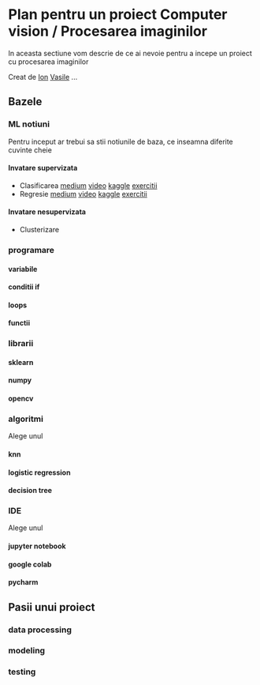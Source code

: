 # Plan pentru un proiect Computer vision / Procesarea imaginilor
In aceasta sectiune vom descrie de ce ai nevoie pentru a incepe un proiect cu procesarea imaginilor

Creat de [Ion]() [Vasile]() ...

## Bazele

### ML notiuni
Pentru inceput ar trebui sa stii notiunile de baza, ce inseamna diferite cuvinte cheie
#### Invatare supervizata
* Clasificarea [medium]() [video]() [kaggle]() [exercitii]()
* Regresie [medium]() [video]() [kaggle]()  [exercitii]()
#### Invatare nesupervizata
* Clusterizare


### programare
#### variabile
#### conditii if
#### loops
#### functii

### librarii
#### sklearn
#### numpy
#### opencv

### algoritmi
Alege unul
#### knn
#### logistic regression
#### decision tree

### IDE
Alege unul
#### jupyter notebook
#### google colab
#### pycharm

## Pasii unui proiect
### data processing
### modeling
### testing
